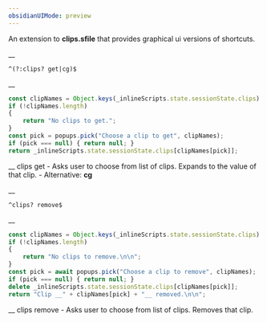 ```yaml
---
obsidianUIMode: preview
---
```


An extension to __clips.sfile__ that provides graphical ui versions of shortcuts.


__
```
^(?:clips? get|cg)$
```
__
```js
const clipNames = Object.keys(_inlineScripts.state.sessionState.clips).sort();
if (!clipNames.length)
{
	return "No clips to get.";
}
const pick = popups.pick("Choose a clip to get", clipNames);
if (pick === null) { return null; }
return _inlineScripts.state.sessionState.clips[clipNames[pick]];
```
__
clips get - Asks user to choose from list of clips.
Expands to the value of that clip.
	- Alternative: __cg__


__
```
^clips? remove$
```
__
```js
const clipNames = Object.keys(_inlineScripts.state.sessionState.clips).sort();
if (!clipNames.length)
{
	return "No clips to remove.\n\n";
}
const pick = await popups.pick("Choose a clip to remove", clipNames);
if (pick === null) { return null; }
delete _inlineScripts.state.sessionState.clips[clipNames[pick]];
return "Clip __" + clipNames[pick] + "__ removed.\n\n";
```
__
clips remove - Asks user to choose from list of clips.
Removes that clip.
